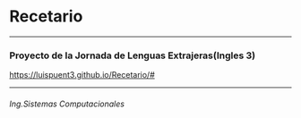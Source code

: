 # Recetario

---
### Proyecto de la Jornada de Lenguas Extrajeras(Ingles 3)


<https://luispuent3.github.io/Recetario/#>

---

###### Ing.Sistemas Computacionales
